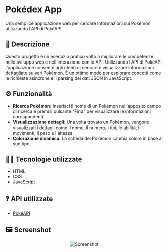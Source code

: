 # Pokédex App

Una semplice applicazione web per cercare informazioni sui Pokémon utilizzando l'API di PokéAPI.

## 📜 Descrizione

Questo progetto è un esercizio pratico volto a migliorare le competenze nello sviluppo web e nell'interazione con le API. Utilizzando l'API di PokéAPI, l'applicazione consente agli utenti di cercare e visualizzare informazioni dettagliate su vari Pokémon. È un ottimo modo per esplorare concetti come le richieste asincrone e il parsing dei dati JSON in JavaScript.

## ⚙️ Funzionalità

- **Ricerca Pokémon:** Inserisci il nome di un Pokémon nell'apposito campo di ricerca e premi il pulsante "Find" per visualizzare le informazioni corrispondenti.
- **Visualizzazione dettagli:** Una volta trovato un Pokémon, vengono visualizzati i dettagli come il nome, il numero, i tipi, le abilità, i movimenti, il peso e l'altezza.
- **Colorazione dinamica:** La scheda del Pokémon cambia colore in base al suo tipo.

## 🧑‍💻 Tecnologie utilizzate

- HTML
- CSS
- JavaScript

## ❓ API utilizzate

- [PokéAPI](https://pokeapi.co/)

## 🖼️ Screenshot

<p align="center">
  <img src="https://i.ibb.co/3Wg8mQ4/Screenshot-2024-06-06-142926.png" alt="Screenshot">
</p>
